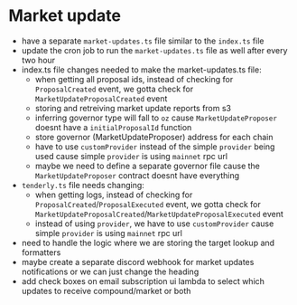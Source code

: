 # Market update

- have a separate `market-updates.ts` file similar to the `index.ts` file
- update the cron job to run the `market-updates.ts` file as well after every two hour
- index.ts file changes needed to make the market-updates.ts file:
  - when getting all proposal ids, instead of checking for `ProposalCreated` event, we gotta check for `MarketUpdateProposalCreated` event
  - storing and retreiving market update reports from s3
  - inferring governor type will fall to `oz` cause `MarketUpdateProposer` doesnt have a ``initialProposalId`` function
  - store governor (MarketUpdateProposer) address for each chain
  - have to use `customProvider` instead of the simple `provider` being used cause simple `provider` is using `mainnet` rpc url
  - maybe we need to define a separate governor file cause the `MarketUpdateProposer` contract doesnt have everything 
- `tenderly.ts` file needs changing:
  - when getting logs, instead of checking for `ProposalCreated`/`ProposalExecuted` event, we gotta check for `MarketUpdateProposalCreated`/`MarketUpdateProposalExecuted` event
  - instead of using `provider`, we have to use `customProvider` cause simple `provider` is using `mainnet` rpc url
- need to handle the logic where we are storing the target lookup and formatters
- maybe create a separate discord webhook for market updates notifications or we can just change the heading 
- add check boxes on email subscription ui lambda to select which updates to receive compound/market or both
